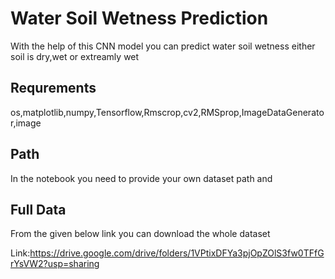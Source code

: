 # Water Soil Wetness Prediction
 With the help of this CNN model you can predict water soil wetness either soil is dry,wet or extreamly wet

## Requrements 
os,matplotlib,numpy,Tensorflow,Rmscrop,cv2,RMSprop,ImageDataGenerator,image

## Path
In the notebook you need to provide your own dataset path and

## Full Data
From the given below link you can download the whole dataset

Link:https://drive.google.com/drive/folders/1VPtixDFYa3pjOpZOlS3fw0TFfGrYsVW2?usp=sharing
